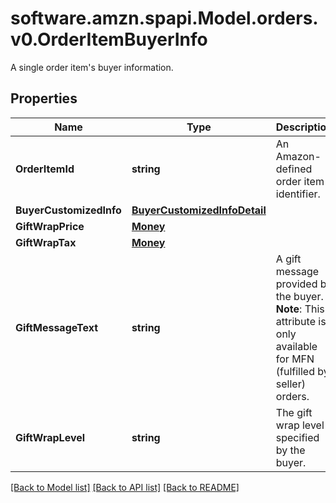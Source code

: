 # software.amzn.spapi.Model.orders.v0.OrderItemBuyerInfo
A single order item's buyer information.

## Properties

Name | Type | Description | Notes
------------ | ------------- | ------------- | -------------
**OrderItemId** | **string** | An Amazon-defined order item identifier. | 
**BuyerCustomizedInfo** | [**BuyerCustomizedInfoDetail**](BuyerCustomizedInfoDetail.md) |  | [optional] 
**GiftWrapPrice** | [**Money**](Money.md) |  | [optional] 
**GiftWrapTax** | [**Money**](Money.md) |  | [optional] 
**GiftMessageText** | **string** | A gift message provided by the buyer.  **Note**: This attribute is only available for MFN (fulfilled by seller) orders. | [optional] 
**GiftWrapLevel** | **string** | The gift wrap level specified by the buyer. | [optional] 

[[Back to Model list]](../README.md#documentation-for-models) [[Back to API list]](../README.md#documentation-for-api-endpoints) [[Back to README]](../README.md)

